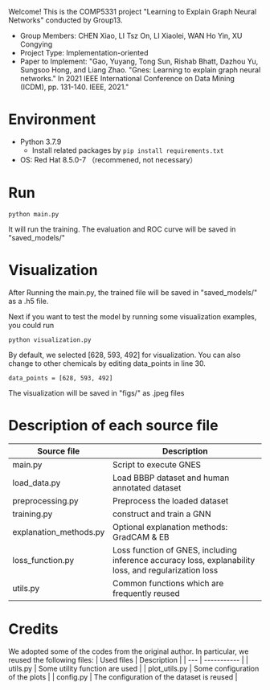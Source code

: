 Welcome! This is the COMP5331 project "Learning to Explain Graph Neural Networks" conducted by Group13.  

* Group Members: CHEN Xiao, LI Tsz On, LI Xiaolei, WAN Ho Yin, XU Congying
* Project Type: Implementation-oriented
* Paper to Implement:
"Gao, Yuyang, Tong Sun, Rishab Bhatt, Dazhou Yu, Sungsoo Hong, and Liang Zhao. "Gnes: Learning to explain graph neural networks." In 2021 IEEE International Conference on Data Mining (ICDM), pp. 131-140. IEEE, 2021."



# Environment 
* Python 3.7.9
    * Install related packages by `pip install requirements.txt`
* OS: Red Hat 8.5.0-7 （recommened, not necessary）
# Run
```
python main.py
```
It will run the training. The evaluation and ROC curve will be saved in "saved_models/"
# Visualization
After Running the main.py, the trained file will be saved in "saved_models/" as a .h5 file. 

Next if you want to test the model by running some visualization examples, you could run
```
python visualization.py
```
By default, we selected [628, 593, 492] for visualization. You can also change to other chemicals by editing data_points in line 30.  
```
data_points = [628, 593, 492]
```
The visualization will be saved in "figs/" as .jpeg files
# Description of each source file
| Source file | Description |
| --- | ----------- |
| main.py | Script to execute GNES |
| load_data.py | Load BBBP dataset and human annotated dataset |
| preprocessing.py | Preprocess the loaded dataset |
| training.py | construct and train a GNN |
| explanation_methods.py | Optional explanation methods: GradCAM & EB |
| loss_function.py | Loss function of GNES, including inference accuracy loss, explanability loss, and regularization loss |
| utils.py | Common functions which are frequently reused|
# Credits
We adopted some of the codes from the original author. In particular, we reused the following files:
| Used files | Description |
| --- | ----------- |
| utils.py | Some utility function are used |
| plot_utils.py | Some configuration of the plots |
| config.py | The configuration of the dataset is reused |